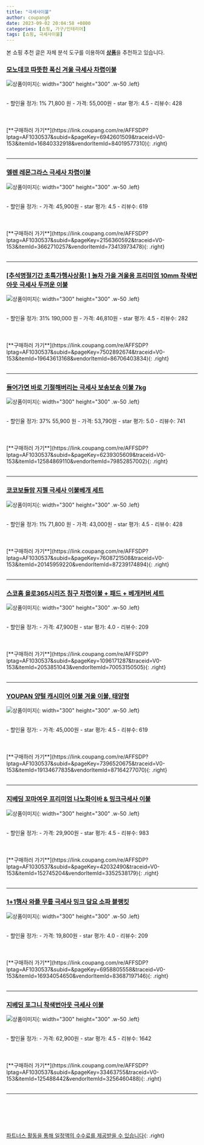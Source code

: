 ```yaml
---
title: "극세사이불"
author: coupang6
date: 2023-09-02 20:04:58 +0800
categories: [쇼핑, 가구/인테리어]
tags: [쇼핑, 극세사이불]
---
```


본 쇼핑 추천 글은 자체 분석 도구를 이용하여 [**상품**](https://link.coupang.com/a/bao1ui)을 추천하고 있습니다.

### [모노데코 따뜻한 폭신 겨울 극세사 차렵이불](https://link.coupang.com/re/AFFSDP?lptag=AF1030537&subid=&pageKey=6942601509&traceid=V0-153&itemId=16840332918&vendorItemId=84019577310)

![상품이미지](https://thumbnail8.coupangcdn.com/thumbnails/remote/230x230ex/image/vendor_inventory/a9bf/47fcd34aebd79bf3f625503a9da0dedb2f9ed326336eeb3df06c645c3fbb.jpg){: width="300" height="300" .w-50 .left}


<br>
- 할인율 정가: 1%  71,800   원
- 가격: 55,000원
- star 평가: 4.5
- 리뷰수: 428
<br>
<br>
<br>
<br>
[**구매하러 가기**](https://link.coupang.com/re/AFFSDP?lptag=AF1030537&subid=&pageKey=6942601509&traceid=V0-153&itemId=16840332918&vendorItemId=84019577310){: .right}
<br>
<br>

---

### [엘렌 레몬그라스 극세사 차렵이불](https://link.coupang.com/re/AFFSDP?lptag=AF1030537&subid=&pageKey=2156360592&traceid=V0-153&itemId=3662710257&vendorItemId=73413973478)

![상품이미지](https://thumbnail6.coupangcdn.com/thumbnails/remote/230x230ex/image/rs_quotation_api/6af1/c298621a3b0d3ff9c48c0e39dc40b36d2422e98fc0b4f458c6971dc84289.jpg){: width="300" height="300" .w-50 .left}


<br>
- 할인율 정가: 
- 가격: 45,900원
- star 평가: 4.5
- 리뷰수: 619
<br>
<br>
<br>
<br>
[**구매하러 가기**](https://link.coupang.com/re/AFFSDP?lptag=AF1030537&subid=&pageKey=2156360592&traceid=V0-153&itemId=3662710257&vendorItemId=73413973478){: .right}
<br>
<br>

---

### [[추석명절기간 초특가행사상품! ] 놀차 가을 겨울용 프리미엄 10mm 착색번아웃 극세사 두꺼운 이불](https://link.coupang.com/re/AFFSDP?lptag=AF1030537&subid=&pageKey=7502892674&traceid=V0-153&itemId=19643613168&vendorItemId=86706403834)

![상품이미지](https://thumbnail7.coupangcdn.com/thumbnails/remote/230x230ex/image/vendor_inventory/806e/746bec2d750743c56417adbb7570a9c3668b49a57a59a04e8d64c968b029.jpg){: width="300" height="300" .w-50 .left}


<br>
- 할인율 정가: 31%  190,000   원
- 가격: 46,810원
- star 평가: 4.5
- 리뷰수: 282
<br>
<br>
<br>
<br>
[**구매하러 가기**](https://link.coupang.com/re/AFFSDP?lptag=AF1030537&subid=&pageKey=7502892674&traceid=V0-153&itemId=19643613168&vendorItemId=86706403834){: .right}
<br>
<br>

---

### [들어가면 바로 기절해버리는 극세사 보송보송 이불 7kg](https://link.coupang.com/re/AFFSDP?lptag=AF1030537&subid=&pageKey=6239305609&traceid=V0-153&itemId=12584869110&vendorItemId=79852857002)

![상품이미지](https://thumbnail8.coupangcdn.com/thumbnails/remote/230x230ex/image/rs_quotation_api/fdcmlska/c8dec91f74a94a17b545c48ba40728df.jpg){: width="300" height="300" .w-50 .left}


<br>
- 할인율 정가: 37%  55,900   원
- 가격: 53,790원
- star 평가: 5.0
- 리뷰수: 741
<br>
<br>
<br>
<br>
[**구매하러 가기**](https://link.coupang.com/re/AFFSDP?lptag=AF1030537&subid=&pageKey=6239305609&traceid=V0-153&itemId=12584869110&vendorItemId=79852857002){: .right}
<br>
<br>

---

### [코코보들맘 지젤 극세사 이불베개 세트](https://link.coupang.com/re/AFFSDP?lptag=AF1030537&subid=&pageKey=7608721508&traceid=V0-153&itemId=20145959220&vendorItemId=87239174894)

![상품이미지](https://thumbnail6.coupangcdn.com/thumbnails/remote/230x230ex/image/vendor_inventory/d1ec/0910f03a355ce076ba1cb9b51f8b9979613fc2b2eef36fa9b64f181318f3.jpg){: width="300" height="300" .w-50 .left}


<br>
- 할인율 정가: 1%  71,800   원
- 가격: 43,000원
- star 평가: 4.5
- 리뷰수: 428
<br>
<br>
<br>
<br>
[**구매하러 가기**](https://link.coupang.com/re/AFFSDP?lptag=AF1030537&subid=&pageKey=7608721508&traceid=V0-153&itemId=20145959220&vendorItemId=87239174894){: .right}
<br>
<br>

---

### [스코홈 욜로365시리즈 침구 차렵이불 + 패드 + 베개커버 세트](https://link.coupang.com/re/AFFSDP?lptag=AF1030537&subid=&pageKey=1096171287&traceid=V0-153&itemId=2053851043&vendorItemId=70053150505)

![상품이미지](https://thumbnail6.coupangcdn.com/thumbnails/remote/230x230ex/image/retail/images/4867685481913776-428842b2-cf97-44bc-845c-b82347a34e18.jpg){: width="300" height="300" .w-50 .left}


<br>
- 할인율 정가: 
- 가격: 47,900원
- star 평가: 4.0
- 리뷰수: 209
<br>
<br>
<br>
<br>
[**구매하러 가기**](https://link.coupang.com/re/AFFSDP?lptag=AF1030537&subid=&pageKey=1096171287&traceid=V0-153&itemId=2053851043&vendorItemId=70053150505){: .right}
<br>
<br>

---

### [YOUPAN 양털 캐시미어 이불 겨울 이불, 태양형](https://link.coupang.com/re/AFFSDP?lptag=AF1030537&subid=&pageKey=7396520675&traceid=V0-153&itemId=19134677835&vendorItemId=87164277070)

![상품이미지](https://thumbnail7.coupangcdn.com/thumbnails/remote/230x230ex/image/vendor_inventory/bb82/24aaf24cbae83036918f37fa7d27d3c5c1569662711c4005877cd84144ba.jpg){: width="300" height="300" .w-50 .left}


<br>
- 할인율 정가: 
- 가격: 45,000원
- star 평가: 4.5
- 리뷰수: 619
<br>
<br>
<br>
<br>
[**구매하러 가기**](https://link.coupang.com/re/AFFSDP?lptag=AF1030537&subid=&pageKey=7396520675&traceid=V0-153&itemId=19134677835&vendorItemId=87164277070){: .right}
<br>
<br>

---

### [지베딩 꼬마여우 프리미엄 나노화이바 & 밍크극세사 이불](https://link.coupang.com/re/AFFSDP?lptag=AF1030537&subid=&pageKey=42032490&traceid=V0-153&itemId=152745204&vendorItemId=3352538179)

![상품이미지](https://thumbnail9.coupangcdn.com/thumbnails/remote/230x230ex/image/retail/images/2017/10/19/17/1/7c83a0f0-0d87-4aaa-9c91-728e64c113e8.jpg){: width="300" height="300" .w-50 .left}


<br>
- 할인율 정가: 
- 가격: 29,900원
- star 평가: 4.5
- 리뷰수: 983
<br>
<br>
<br>
<br>
[**구매하러 가기**](https://link.coupang.com/re/AFFSDP?lptag=AF1030537&subid=&pageKey=42032490&traceid=V0-153&itemId=152745204&vendorItemId=3352538179){: .right}
<br>
<br>

---

### [1+1행사 와플 무릎 극세사 밍크 담요 소파 블랭킷](https://link.coupang.com/re/AFFSDP?lptag=AF1030537&subid=&pageKey=6958805558&traceid=V0-153&itemId=16934054650&vendorItemId=83687197146)

![상품이미지](https://thumbnail6.coupangcdn.com/thumbnails/remote/230x230ex/image/vendor_inventory/14d6/434deb73a937eb5976f5ae6410c25c7e8a7831b3b395256db46801495ef3.jpg){: width="300" height="300" .w-50 .left}


<br>
- 할인율 정가: 
- 가격: 19,800원
- star 평가: 4.0
- 리뷰수: 209
<br>
<br>
<br>
<br>
[**구매하러 가기**](https://link.coupang.com/re/AFFSDP?lptag=AF1030537&subid=&pageKey=6958805558&traceid=V0-153&itemId=16934054650&vendorItemId=83687197146){: .right}
<br>
<br>

---

### [지베딩 포그니 착색번아웃 극세사 이불](https://link.coupang.com/re/AFFSDP?lptag=AF1030537&subid=&pageKey=33463755&traceid=V0-153&itemId=125488442&vendorItemId=3256460488)

![상품이미지](https://thumbnail8.coupangcdn.com/thumbnails/remote/230x230ex/image/retail/images/4691941596677417-303ef408-6338-49c4-8e98-6b4744683e19.jpg){: width="300" height="300" .w-50 .left}


<br>
- 할인율 정가: 
- 가격: 62,900원
- star 평가: 4.5
- 리뷰수: 1642
<br>
<br>
<br>
<br>
[**구매하러 가기**](https://link.coupang.com/re/AFFSDP?lptag=AF1030537&subid=&pageKey=33463755&traceid=V0-153&itemId=125488442&vendorItemId=3256460488){: .right}
<br>
<br>

---
<br><br><br><br><br> [파트너스 활동을 통해 일정액의 수수료를 제공받을 수 있습니다](https://link.coupang.com/a/bao1ui){: .right}